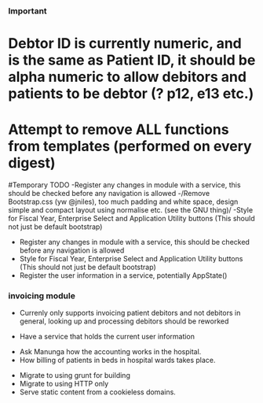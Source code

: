 ### Important ###
 # Debtor ID is currently numeric, and is the same as Patient ID, it should be alpha numeric to allow debitors and patients to be debtor (? p12, e13 etc.)
 # Attempt to remove ALL functions from templates (performed on every digest)

#Temporary TODO
  -Register any changes in module with a service, this should be checked before any navigation is allowed
  -/Remove Bootstrap.css (yw @jniles), too much padding and white space, design simple and compact layout using normalise etc. (see the GNU thing)/
  -Style for Fiscal Year, Enterprise Select and Application Utility buttons (This should not just be default bootstrap)
  - Register any changes in module with a service, this should be checked before any navigation is allowed
  - Style for Fiscal Year, Enterprise Select and Application Utility buttons (This should not just be default bootstrap)
  - Register the user information in a service, potentially AppState()

### invoicing module ###
 * Currenly only supports invoicing patient debitors and not debitors in general, looking up and processing debitors should be reworked

* Have a service that holds the current user information
 - Ask Manunga how the accounting works in the hospital.
 - How billing of patients in beds in hospital wards takes place.

* Migrate to using grunt for building
* Migrate to using HTTP only
* Serve static content from a cookieless domains.

